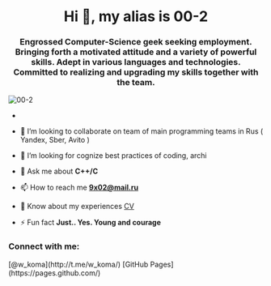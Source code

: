 <h1 align="center">Hi 💫, my alias is 00-2</h1>
<h3 align="center">Engrossed Computer-Science geek seeking employment. Bringing forth a motivated attitude and a variety of powerful skills. Adept in various languages and technologies. Committed to realizing and upgrading my skills together with the team.</h3>

<p align="left"> <img src="https://komarev.com/ghpvc/?username=00-2&label=Views&color=0eb421&style=flat-square" alt="00-2" /> </p>

-

- 👯 I’m looking to collaborate on team of main programming teams in Rus ( Yandex, Sber, Avito )

- 🤝 I’m looking for cognize best practices of coding, archi

- 💬 Ask me about **C++/C**

- 📫 How to reach me **9x02@mail.ru**

- 📄 Know about my experiences [CV](https://docs.google.com/document/d/1sRLeJjugNiqlybp4BQKXcv-XPbBOFOKBcg1aukzZH8A/edit?usp=sharing)

- ⚡ Fun fact **Just.. Yes. Young and courage**

<h3 align="left">Connect with me:</h3>
<p  align="left"> [@w_koma](http://t.me/w_koma/) [GitHub Pages](https://pages.github.com/)</p>
